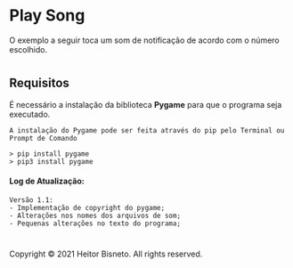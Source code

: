 # Play Song
O exemplo a seguir toca um som de notificação de acordo com o número escolhido.

#

## Requisitos
É necessário a instalação da biblioteca **Pygame** para que o programa seja executado.

```
A instalação do Pygame pode ser feita através do pip pelo Terminal ou Prompt de Comando

> pip install pygame
> pip3 install pygame
```

#### Log de Atualização:

```
Versão 1.1:
- Implementação de copyright do pygame;
- Alterações nos nomes dos arquivos de som;
- Pequenas alterações no texto do programa;
```

#

Copyright © 2021 Heitor Bisneto. All rights reserved.